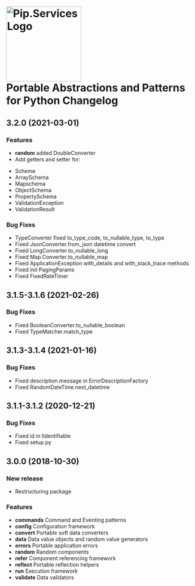# <img src="https://uploads-ssl.webflow.com/5ea5d3315186cf5ec60c3ee4/5edf1c94ce4c859f2b188094_logo.svg" alt="Pip.Services Logo" width="200"> <br/> Portable Abstractions and Patterns for Python Changelog

## <a name="3.2.0"></a> 3.2.0 (2021-03-01)

### Features
* **random** added DoubleConverter
* Add getters and setter for:
- Scheme
- ArraySchema
- Mapschema
- ObjectSchema
- PropertySchema
- ValidationException
- ValidationResult


### Bug Fixes
* TypeConverter fixed to_type_code, to_nullable_type, to_type
* Fixed JsonConverter.from_json datetime convert
* Fixed LongConverter.to_nullable_long
* Fixed Map.Converter.to_nullable_map
* Fixed ApplicationException with_details and with_stack_trace methods
* Fixed init PagingParams
* Fixed FixedRateTimer


## <a name="3.1.5-3.1.6"></a> 3.1.5-3.1.6 (2021-02-26)

### Bug Fixes

* Fixed BooleanConverter.to_nullable_boolean
* Fixed TypeMatcher.match_type

## <a name="3.1.3-3.1.4"></a> 3.1.3-3.1.4 (2021-01-16)

### Bug Fixes

* Fixed description.message in ErrorDescriptionFactory
* Fixed RandomDateTime.next_datetime

## <a name="3.1.1-3.1.2"></a> 3.1.1-3.1.2 (2020-12-21)

### Bug Fixes

* Fixed id in IIdentifiable
* Fixed setup.py

## <a name="3.0.0"></a>3.0.0 (2018-10-30)

### New release
* Restructuring package

### Features
* **commands** Command and Eventing patterns
* **config** Configuration framework
* **convert** Portable soft data converters
* **data** Data value objects and random value generators
* **errors** Portable application errors
* **random** Random components
* **refer** Component referencing framework
* **reflect** Portable reflection helpers
* **run** Execution framework
* **validate** Data validators

